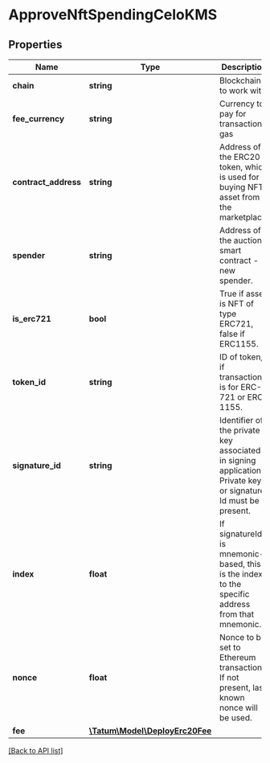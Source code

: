 # ApproveNftSpendingCeloKMS

## Properties

Name | Type | Description | Notes
------------ | ------------- | ------------- | -------------
**chain** | **string** | Blockchain to work with. |
**fee_currency** | **string** | Currency to pay for transaction gas |
**contract_address** | **string** | Address of the ERC20 token, which is used for buying NFT asset from the marketplace. |
**spender** | **string** | Address of the auction smart contract - new spender. |
**is_erc721** | **bool** | True if asset is NFT of type ERC721, false if ERC1155. |
**token_id** | **string** | ID of token, if transaction is for ERC-721 or ERC-1155. |
**signature_id** | **string** | Identifier of the private key associated in signing application. Private key, or signature Id must be present. |
**index** | **float** | If signatureId is mnemonic-based, this is the index to the specific address from that mnemonic. | [optional]
**nonce** | **float** | Nonce to be set to Ethereum transaction. If not present, last known nonce will be used. | [optional]
**fee** | [**\Tatum\Model\DeployErc20Fee**](DeployErc20Fee.md) |  | [optional]

[[Back to API list]](../../README.md#api-endpoints)

